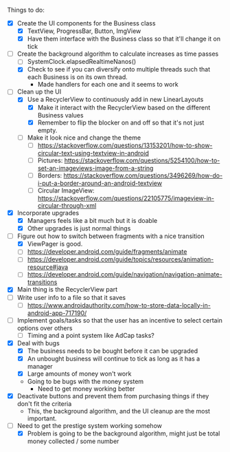 Things to do:
- [x] Create the UI components for the Business class
    - [x] TextView, ProgressBar, Button, ImgView
    - [x] Have them interface with the Business class so that it'll change it on tick
- [ ] Create the background algorithm to calculate increases as time passes
    - [ ] SystemClock.elapsedRealtimeNanos()
    - [x] Check to see if you can diversify onto multiple threads such that each Business is on its own thread.
        - Made handlers for each one and it seems to work
- [ ] Clean up the UI
    - [x] Use a RecyclerView to continuously add in new LinearLayouts
        - [x] Make it interact with the RecyclerView based on the different Business values
        - [x] Remember to flip the blocker on and off so that it's not just empty.
    - [ ] Make it look nice and change the theme
        - [ ] https://stackoverflow.com/questions/13153201/how-to-show-circular-text-using-textview-in-android
        - [ ] Pictures: https://stackoverflow.com/questions/5254100/how-to-set-an-imageviews-image-from-a-string
        - [ ] Borders: https://stackoverflow.com/questions/3496269/how-do-i-put-a-border-around-an-android-textview
        - [ ] Circular ImageView: https://stackoverflow.com/questions/22105775/imageview-in-circular-through-xml
- [x] Incorporate upgrades
    - [x] Managers feels like a bit much but it is doable
    - [x] Other upgrades is just normal things
- [ ] Figure out how to switch between fragments with a nice transition
    - [x] ViewPager is good.
    - [ ] https://developer.android.com/guide/fragments/animate
    - [ ] https://developer.android.com/guide/topics/resources/animation-resource#java
    - [ ] https://developer.android.com/guide/navigation/navigation-animate-transitions
- [x] Main thing is the RecyclerView part
- [ ] Write user info to a file so that it saves
    - [ ] https://www.androidauthority.com/how-to-store-data-locally-in-android-app-717190/
- [ ] Implement goals/tasks so that the user has an incentive to select certain options over others
    - [ ] Timing and a point system like AdCap tasks?
- [x] Deal with bugs
    - [x] The business needs to be bought before it can be upgraded
    - [x] An unbought business will continue to tick as long as it has a manager
    - [x] Large amounts of money won't work
    - Going to be bugs with the money system
        - Need to get money working better
- [x] Deactivate buttons and prevent them from purchasing things if they don't fit the criteria
    - This, the background algorithm, and the UI cleanup are the most important.
- [ ] Need to get the prestige system working somehow
    - [x] Problem is going to be the background algorithm, might just be total money collected / some number

